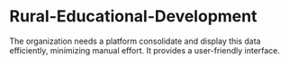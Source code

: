 # Rural-Educational-Development 
The organization needs a platform consolidate and display this data 
efficiently, minimizing manual effort. It provides a user-friendly interface.

